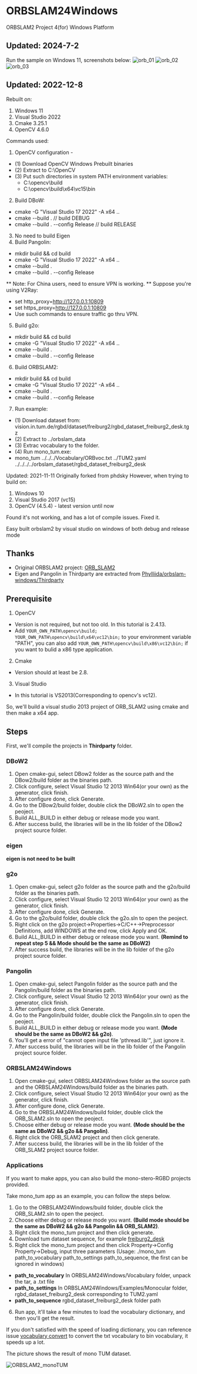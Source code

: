 # ORBSLAM24Windows
ORBSLAM2 Project 4(for) Windows Platform

## Updated: 2024-7-2
Run the sample on Windows 11, screenshots below:
![orb_01](https://github.com/iwentao/ORBSLAM24Windows/assets/75290339/384d0114-6bb7-417a-9237-0e4130050126)
![orb_02](https://github.com/iwentao/ORBSLAM24Windows/assets/75290339/1ccf6329-e1f6-413a-9147-507b39eb991d)
![orb_03](https://github.com/iwentao/ORBSLAM24Windows/assets/75290339/04cab841-a2b3-44e1-b225-57e083619f60)

## Updated: 2022-12-8
Rebuilt on:
1. Windows 11
2. Visual Studio 2022
3. Cmake 3.25.1
4. OpenCV 4.6.0

Commands used:
1. OpenCV configuration - 
- (1) Download OpenCV Windows Prebuilt binaries
- (2) Extract to C:\OpenCV 
- (3) Put such directories in system PATH environment variables:
  - C:\opencv\build
  - C:\opencv\build\x64\vc15\bin
2. Build DBoW:
- cmake -G "Visual Studio 17 2022" -A x64 ..
- cmake --build . // build DEBUG
- cmake --build . --config Release // build RELEASE

3. No need to build Eigen
4. Build Pangolin:
- mkdir build && cd build
- cmake -G "Visual Studio 17 2022" -A x64 ..
- cmake --build .
- cmake --build . --config Release

** Note: For China users, need to ensure VPN is working. **
Suppose you're using V2Ray:
- set http_proxy=http://127.0.0.1:10809
- set https_proxy=http://127.0.0.1:10809
- Use such commands to ensure traffic go thru VPN.

5. Build g2o:
- mkdir build && cd build
- cmake -G "Visual Studio 17 2022" -A x64 ..
- cmake --build .
- cmake --build . --config Release

6. Build ORBSLAM2:
- mkdir build && cd build
- cmake -G "Visual Studio 17 2022" -A x64 ..
- cmake --build .
- cmake --build . --config Release

7. Run example:
- (1) Download dataset from: vision.in.tum.de/rgbd/dataset/freiburg2/rgbd_dataset_freiburg2_desk.tgz
- (2) Extract to ../orbslam_data
- (3) Extrac vocabulary to the folder.
- (4) Run mono_tum.exe:
- mono_tum ../../../Vocabulary/ORBvoc.txt ../TUM2.yaml ../../../../orbslam_dataset/rgbd_dataset_freiburg2_desk

Updated: 2021-11-11
Originally forked from phdsky
However, when trying to build on:
1. Windows 10
2. Visual Studio 2017 (vc15)
3. OpenCV (4.5.4) - latest version until now

Found it's not working, and has a lot of compile issues.
Fixed it.

Easy built orbslam2 by visual studio on windows of both debug and release mode

## Thanks
- Original ORBSLAM2 project: [ORB_SLAM2](https://github.com/raulmur/ORB_SLAM2)
- Eigen and Pangolin in Thirdparty are extracted from [Phylliida/orbslam-windows/Thirdparty](https://github.com/Phylliida/orbslam-windows/tree/master/Thirdparty)

## Prerequisite
1. OpenCV
 - Version is not required, but not too old. In this tutorial is 2.4.13.
 - Add `YOUR_OWN_PATH\opencv\build;` `YOUR_OWN_PATH\opencv\build\x64\vc12\bin;` to your environment variable "PATH", you can also add `YOUR_OWN_PATH\opencv\build\x86\vc12\bin;` if you want to bulid a x86 type application.
2. Cmake
 - Version should at least be 2.8.
3. Visual Studio
 - In this tutorial is VS2013(Corresponding to opencv's vc12). 

So, we'll build a visual studio 2013 project of ORB_SLAM2 using cmake and then make a x64 app. 
  
## Steps
First, we'll compile the projects in **Thirdparty** folder.

### DBoW2
1. Open cmake-gui, select DBow2 folder as the source path and the DBow2/build folder as the binaries path.
2. Click configure, select Visual Studio 12 2013 Win64(or your own) as the generator, click finish.
3. After configure done, click Generate.
4. Go to the DBow2/build folder, double click the DBoW2.sln to open the peoject.
5. Build ALL_BUILD in either debug or release mode you want.
6. After success build, the libraries will be in the lib folder of the DBow2 project source folder.

### eigen
**eigen is not need to be built**

### g2o
1. Open cmake-gui, select g2o folder as the source path and the g2o/build folder as the binaries path.
2. Click configure, select Visual Studio 12 2013 Win64(or your own) as the generator, click finish.
3. After configure done, click Generate.
4. Go to the g2o/build folder, double click the g2o.sln to open the peoject.
5. Right click on the g2o project->Properties->C/C++->Preprocessor Definitions, add WINDOWS at the end row, click Apply and OK.
6. Build ALL_BUILD in either debug or release mode you want. **(Remind to repeat step 5 && Mode should be the same as DBoW2)**
7. After success build, the libraries will be in the lib folder of the g2o project source folder.

### Pangolin
1. Open cmake-gui, select Pangolin folder as the source path and the Pangolin/build folder as the binaries path.
2. Click configure, select Visual Studio 12 2013 Win64(or your own) as the generator, click finish.
3. After configure done, click Generate.
4. Go to the Pangolin/build folder, double click the Pangolin.sln to open the peoject.
5. Build ALL_BUILD in either debug or release mode you want. **(Mode should be the same as DBoW2 && g2o)**.
6. You'll get a error of "cannot open input file 'pthread.lib'", just ignore it.
7. After success build, the libraries will be in the lib folder of the Pangolin project source folder.

### ORBSLAM24Windows
1. Open cmake-gui, select ORBSLAM24Windows folder as the source path and the ORBSLAM24Windows/build folder as the binaries path.
2. Click configure, select Visual Studio 12 2013 Win64(or your own) as the generator, click finish.
3. After configure done, click Generate.
4. Go to the ORBSLAM24Windows/build folder, double click the ORB_SLAM2.sln to open the peoject.
5. Choose either debug or release mode you want. **(Mode should be the same as DBoW2 && g2o && Pangolin)**.
6. Right click the ORB_SLAM2 project and then click generate.
7. After success build, the libraries will be in the lib folder of the ORB_SLAM2 project source folder.

### Applications
If you want to make apps, you can also build the mono-stero-RGBD projects provided.

Take mono_tum app as an example, you can follow the steps below.  
1. Go to the ORBSLAM24Windows/build folder, double click the ORB_SLAM2.sln to open the peoject.
2. Choose either debug or release mode you want. **(Build mode should be the same as DBoW2 && g2o && Pangolin && ORB_SLAM2)**.
3. Right click the mono_tum project and then click generate.
4. Download tum dataset sequence, for example [freiburg2_desk ](http://filecremers3.informatik.tu-muenchen.de/rgbd/dataset/freiburg2/rgbd_dataset_freiburg2_desk.tgz)
5. Right click the mono_tum project and then click Property->Config Property->Debug, input three parameters (Usage: ./mono_tum path_to_vocabulary path_to_settings path_to_sequence, the first can be ignored in windows)
 - **path_to_vocabulary** In ORBSLAM24Windows/Vocabulary folder, unpack the tar, a .txt file
 - **path_to_settings** In ORBSLAM24Windows/Examples/Monocular folder, rgbd_dataset_freiburg2_desk corresponding to TUM2.yaml
 - **path_to_sequence** rgbd_dataset_freiburg2_desk folder path
6. Run app, it'll take a few minutes to load the vocabulary dictionary, and then you'll get the result.

If you don't satisfied with the speed of loading dictionary, you can reference issue [vocabulary convert](https://github.com/raulmur/ORB_SLAM2/pull/21) to convert the txt vocabulary  to bin vocabulary, it speeds up a lot.

The picture shows the result of mono TUM dataset.

![ORBSLAM2_monoTUM](https://github.com/phdsky/ORBSLAM24Windows/blob/master/ORBSLAM2_monoTUM.png)
